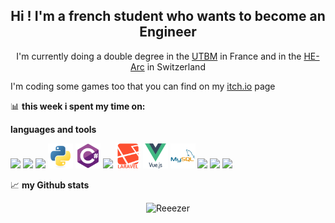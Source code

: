<h2 align="center">Hi ! I'm a french student who wants to become an Engineer</h2>
<div align="center">I'm currently doing a double degree in the <a href="https://www.utbm.fr">UTBM</a> in France and in the <a href="https://www.he-arc.ch">HE-Arc</a> in Switzerland</div>

I'm coding some games too that you can find on my <a href="https://reezer01.itch.io">itch.io</a> page

📊 **this week i spent my time on:**
<!--START_SECTION:waka-->
<!--END_SECTION:waka-->

**languages and tools** 

<code><img height="40" src="https://raw.githubusercontent.com/jmnote/z-icons/master/svg/java.svg"></code>
<code><img height="40" src="https://raw.githubusercontent.com/jmnote/z-icons/master/svg/cpp.svg"></code>
<code><img height="40" src="https://upload.wikimedia.org/wikipedia/commons/0/0b/Qt_logo_4016.svg"></code>
<code><img height="40" src="https://raw.githubusercontent.com/devicons/devicon/master/icons/python/python-original.svg"></code>
<code><img height="40" src="https://raw.githubusercontent.com/devicons/devicon/master/icons/csharp/csharp-original.svg"></code>
<code><img height="40" src="https://www.vectorlogo.zone/logos/kotlinlang/kotlinlang-icon.svg"></code>
<code><img height="40" src="https://raw.githubusercontent.com/devicons/devicon/master/icons/laravel/laravel-plain-wordmark.svg"></code>
<code><img height="40" src="https://raw.githubusercontent.com/devicons/devicon/master/icons/vuejs/vuejs-original-wordmark.svg"></code>
<code><img height="40" src="https://raw.githubusercontent.com/devicons/devicon/master/icons/mysql/mysql-original-wordmark.svg"></code>
<code><img height="40" src="https://www.vectorlogo.zone/logos/springio/springio-icon.svg"></code>
<code><img height="40" src="https://www.vectorlogo.zone/logos/gnu_bash/gnu_bash-icon.svg"></code>
<code><img height="40" src="https://www.vectorlogo.zone/logos/figma/figma-icon.svg"></code>

📈 **my Github stats**
<p align="center"> <img src="https://github-readme-stats.vercel.app/api?username=Reeezer&show_icons=true&theme=gotham" alt="Reeezer" />

